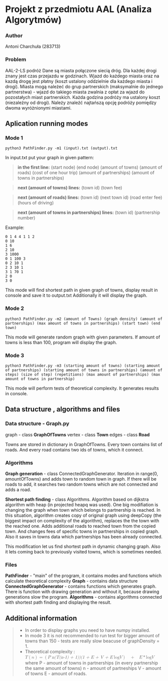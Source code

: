 # Projekt z przedmiotu AAL (Analiza Algorytmów)

### Author

Antoni Charchuła (283713)

### Problem 

AAL-2-LS podróż
Dane są miasta połączone siecią dróg. Dla każdej drogi znany jest czas przejazdu w godzinach. Wjazd do każdego miasta oraz na kazdą drogę jest płatny (koszt ustalony oddzielnie dla każdego miasta i drogi). Miasta mogą należeć do grup partnerskich (maksymalnie do jednego partnerstwa) - wjazd do takiego miasta zwalnia z opłat za wjazd do pozostałych miast partnerskich. Każda godzina podróży ma ustalony koszt (niezależny od drogi). Należy znaleźć najtańszą opcję podróży pomiędzy dwoma wyróżnionymi miastami.

Aplication running modes
---
### Mode 1
```
python3 PathFinder.py -m1 (input).txt (output).txt
```
In input.txt put your graph in given pattern:
>**in the first line:** (start node) (end node) (amount of towns) (amount of roads) (cost of one hour trip) (amount of partnerships) (amount of towns in partnerships)

>**next (amount of towns) lines:** (town id) (town fee)

>**next (amount of roads) lines:** (town id) (next town id) (road enter fee) (hours of driving)

>**next (amount of towns in partnerships) lines:** (town id) (partnership number)

Example:
```
0 1 4 4 1 1 2
0 10
1 6
2 10
3 1000
0 1 100 3
0 2 10 1
2 3 10 1
3 1 70 1
2 0 
3 0
```
This mode will find shortest path in given graph of towns, display result in console and save it to output.txt Additionally it will display the graph.
### Mode 2
```
python3 PathFinder.py -m2 (amount of Towns) (graph density) (amount of partnerships) (max amount of towns in partnerships) (start town) (end town)
```
This mode will generate random graph with given parameters. If amount of towns is less than 100, program will display the graph.

### Mode 3
```
python3 PathFinder.py -m3 (starting amount of towns) (starting amount of partnerships) (starting amount of towns in partnerships) (amount of steps) (size of step) (repetitions) (max amount of partnerships) (max amount of towns in partnership)
```
This mode will perform tests of theoretical complexity. It generates results in console. 

Data structure , algorithms and files
---
### Data structure - Graph.py
graph - class **GraphOfTowns**
vertex - class **Town**
edges - class **Road**

Towns are stored in dictionary in GraphOfTowns. Every town contains list of roads. And every road contains two ids of towns, which it connect. 

### Algorithms
**Graph generation** - class ConnectedGraphGenerator. Iteration in range(0, amountOfTowns) and adds town to random town in graph. If there will be roads to add, it searches two random towns which are not connected and adds a road.

**Shortest path finding** - class Algorithms. Algorithm based on dijkstra algorithm with heap (in projected heapq was used). One big modifiation is changing the graph when town which belongs to partnership is reached. In this situation, algorithm creates copy of original graph using deepCopy (the biggest impact on complexity of the algorithm), replaces the the town with the reached one. Adds additional roads to reached town from the copied town. And changes fees of specific towns in partnerships in copied graph. Also it saves in towns data which partnerships has been already connected.

This modification let us find shortest path in dynamic changing graph. Also it lets coming back to previously visited towns, which is sometimes needed. 

### Files

**PathFinder** - "main" of the program, it contains modes and functions which calculate theoretical complexity
**Graph** - contains data structure
**ConnectedGraphGenerator** - contains functions which generates graph. There is function with drawing generation and without it, because drawing generations slow the program.
**Algorithms** - contains algorithms connected with shortest path finding and displaying the result.

Additional information
---
> - In order to display graphs you need to have numpy installed.
> - In mode 3 it is not recommended to run test for bigger amount of towns than 150 - tests are really slow beacuse of graphDensity = 1.
> - Theoretical complexity :  <math xmlns="http://www.w3.org/1998/Math/MathML"><mi>T</mi><mo>(</mo><mi>n</mi><mo>)</mo><mo>=</mo><mo>(</mo><mi>P</mi><mo>*</mo><mi>n</mi><mo>(</mo><mi>T</mi><mo>(</mo><mi>n</mi><mo>-</mo><mn>1</mn><mo>)</mo><mo>&#xA0;</mo><mo>+</mo><mo>&#xA0;</mo><mn>1</mn><mo>)</mo><mo>)</mo><mo>(</mo><mn>1</mn><mo>&#xA0;</mo><mo>+</mo><mo>&#xA0;</mo><mi>E</mi><mo>&#xA0;</mo><mo>+</mo><mo>&#xA0;</mo><mi>V</mi><mo>&#xA0;</mo><mo>+</mo><mo>&#xA0;</mo><mi>E</mi><mo>*</mo><mi>log</mi><mi>V</mi><mo>)</mo><mo>&#xA0;</mo><mo>+</mo><mo>&#xA0;</mo><mi>E</mi><mo>*</mo><mi>log</mi><mi>V</mi></math> where P - amount of towns in partnerships (in every partnership the same amount of towns) n - amount of partneships V - amount of towns E - amount of roads.
